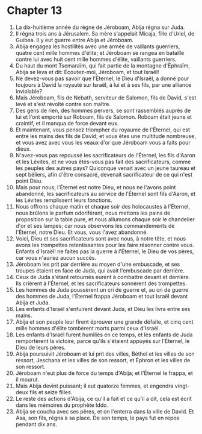 # Chapter 13

1. La dix-huitième année du règne de Jéroboam, Abija régna sur Juda.
2. Il régna trois ans à Jérusalem. Sa mère s'appelait Micaja, fille d'Uriel, de Guibea. Il y eut guerre entre Abija et Jéroboam.
3. Abija engagea les hostilités avec une armée de vaillants guerriers, quatre cent mille hommes d'élite; et Jéroboam se rangea en bataille contre lui avec huit cent mille hommes d'élite, vaillants guerriers.
4. Du haut du mont Tsemaraïm, qui fait partie de la montagne d'Éphraïm, Abija se leva et dit: Écoutez-moi, Jéroboam, et tout Israël!
5. Ne devez-vous pas savoir que l'Éternel, le Dieu d'Israël, a donné pour toujours à David la royauté sur Israël, à lui et à ses fils, par une alliance inviolable?
6. Mais Jéroboam, fils de Nebath, serviteur de Salomon, fils de David, s'est levé et s'est révolté contre son maître.
7. Des gens de rien, des hommes pervers, se sont rassemblés auprès de lui et l'ont emporté sur Roboam, fils de Salomon. Roboam était jeune et craintif, et il manqua de force devant eux.
8. Et maintenant, vous pensez triompher du royaume de l'Éternel, qui est entre les mains des fils de David; et vous êtes une multitude nombreuse, et vous avez avec vous les veaux d'or que Jéroboam vous a faits pour dieux.
9. N'avez-vous pas repoussé les sacrificateurs de l'Éternel, les fils d'Aaron et les Lévites, et ne vous êtes-vous pas fait des sacrificateurs, comme les peuples des autres pays? Quiconque venait avec un jeune taureau et sept béliers, afin d'être consacré, devenait sacrificateur de ce qui n'est point Dieu.
10. Mais pour nous, l'Éternel est notre Dieu, et nous ne l'avons point abandonné, les sacrificateurs au service de l'Éternel sont fils d'Aaron, et les Lévites remplissent leurs fonctions.
11. Nous offrons chaque matin et chaque soir des holocaustes à l'Éternel, nous brûlons le parfum odoriférant, nous mettons les pains de proposition sur la table pure, et nous allumons chaque soir le chandelier d'or et ses lampes; car nous observons les commandements de l'Éternel, notre Dieu. Et vous, vous l'avez abandonné.
12. Voici, Dieu et ses sacrificateurs sont avec nous, à notre tête, et nous avons les trompettes retentissantes pour les faire résonner contre vous. Enfants d'Israël! ne faites pas la guerre à l'Éternel, le Dieu de vos pères, car vous n'auriez aucun succès.
13. Jéroboam les prit par derrière au moyen d'une embuscade, et ses troupes étaient en face de Juda, qui avait l'embuscade par derrière.
14. Ceux de Juda s'étant retournés eurent à combattre devant et derrière. Ils crièrent à l'Éternel, et les sacrificateurs sonnèrent des trompettes.
15. Les hommes de Juda poussèrent un cri de guerre et, au cri de guerre des hommes de Juda, l'Éternel frappa Jéroboam et tout Israël devant Abija et Juda.
16. Les enfants d'Israël s'enfuirent devant Juda, et Dieu les livra entre ses mains.
17. Abija et son peuple leur firent éprouver une grande défaite, et cinq cent mille hommes d'élite tombèrent morts parmi ceux d'Israël.
18. Les enfants d'Israël furent humiliés en ce temps, et les enfants de Juda remportèrent la victoire, parce qu'ils s'étaient appuyés sur l'Éternel, le Dieu de leurs pères.
19. Abija poursuivit Jéroboam et lui prit des villes, Béthel et les villes de son ressort, Jeschana et les villes de son ressort, et Éphron et les villes de son ressort.
20. Jéroboam n'eut plus de force du temps d'Abija; et l'Éternel le frappa, et il mourut.
21. Mais Abija devint puissant; il eut quatorze femmes, et engendra vingt-deux fils et seize filles.
22. Le reste des actions d'Abija, ce qu'il a fait et ce qu'il a dit, cela est écrit dans les mémoires du prophète Iddo.
23. Abija se coucha avec ses pères, et on l'enterra dans la ville de David. Et Asa, son fils, régna à sa place. De son temps, le pays fut en repos pendant dix ans.

